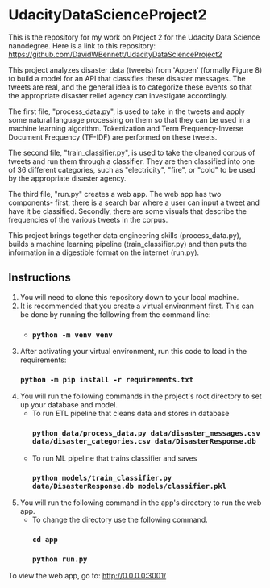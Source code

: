 # UdacityDataScienceProject2
This is the repository for my work on Project 2 for the Udacity Data Science nanodegree.
Here is a link to this repository: https://github.com/DavidWBennett/UdacityDataScienceProject2

This project analyzes disaster data (tweets) from 'Appen' (formally Figure 8) to build a model for an API that classifies these disaster messages.
The tweets are real, and the general idea is to categorize these events so that the appropriate disaster relief agency can investigate accordingly.

The first file, "process_data.py", is used to take in the tweets and apply some natural language processing on them so that they can be used in a machine learning algorithm. Tokenization and Term Frequency-Inverse Document Frequency (TF-IDF) are performed on these tweets.

The second file, "train_classifier.py", is used to take the cleaned corpus of tweets and run them through a classifier. They are then classified into one of 36 different categories, such as "electricity", "fire", or "cold" to be used by the appropriate disaster agency.

The third file, "run.py" creates a web app. The web app has two components- first, there is a search bar where a user can input a tweet and have it be classified. Secondly, there are some visuals that describe the frequencies of the various tweets in the corpus.

This project brings together data engineering skills (process_data.py), builds a machine learning pipeline (train_classifier.py) and then puts the information in a digestible format on the internet (run.py).

## Instructions

1. You will need to clone this repository down to your local machine. 
2. It is recommended that you create a virtual environment first. This can be done by running the following from the command line:
    - ### `python -m venv venv`
3. After activating your virtual environment, run this code to load in the requirements:
    ### `python -m pip install -r requirements.txt`
3.  You will run the following commands in the project's root directory to set up your database and model.
    - To run ETL pipeline that cleans data and stores in database
        ###  `python data/process_data.py data/disaster_messages.csv data/disaster_categories.csv data/DisasterResponse.db`
    - To run ML pipeline that trains classifier and saves
        ###  `python models/train_classifier.py data/DisasterResponse.db models/classifier.pkl`
3. You will run the following command in the app's directory to run the web app. 
      - To change the directory use the following command.
        ### `cd app`
        ### `python run.py`
  
 To view the web app, go to: http://0.0.0.0:3001/
